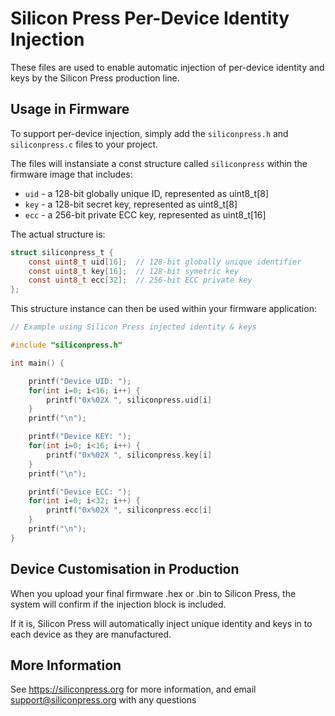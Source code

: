 # Silicon Press Per-Device Identity Injection

These files are used to enable automatic injection of per-device identity and keys by the Silicon Press production line.

## Usage in Firmware

To support per-device injection, simply add the `siliconpress.h` and `siliconpress.c` files to your project.

The files will instansiate a const structure called `siliconpress` within the firmware image that includes:
 * `uid` - a 128-bit globally unique ID, represented as uint8_t[8] 
 * `key` - a 128-bit secret key, represented as uint8_t[8] 
 * `ecc` - a 256-bit private ECC key, represented as uint8_t[16] 

The actual structure is:
```c
struct siliconpress_t {
    const uint8_t uid[16];  // 128-bit globally unique identifier 
    const uint8_t key[16];  // 128-bit symetric key 
    const uint8_t ecc[32];  // 256-bit ECC private key
};
```

This structure instance can then be used within your firmware application:

```c
// Example using Silicon Press injected identity & keys

#include "siliconpress.h"

int main() {

    printf("Device UID: ");
    for(int i=0; i<16; i++) {
        printf("0x%02X ", siliconpress.uid[i]
    }
    printf("\n");

    printf("Device KEY: ");
    for(int i=0; i<16; i++) {
        printf("0x%02X ", siliconpress.key[i]
    }
    printf("\n");

    printf("Device ECC: ");
    for(int i=0; i<32; i++) {
        printf("0x%02X ", siliconpress.ecc[i]
    }
    printf("\n");
}
```

## Device Customisation in Production

When you upload your final firmware .hex or .bin to Silicon Press, the system will confirm if the injection block is included.

If it is, Silicon Press will automatically inject unique identity and keys in to each device as they are manufactured.

## More Information

See https://siliconpress.org for more information, and email support@siliconpress.org with any questions
